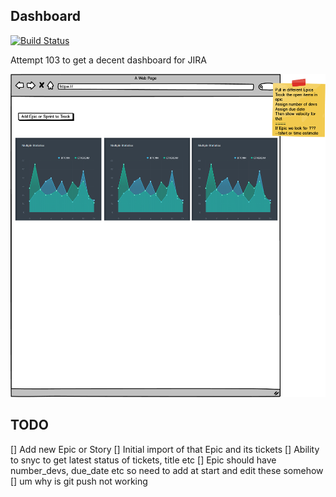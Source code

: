 ## Dashboard

[![Build Status](https://travis-ci.org/alnutile/dashboard.svg?branch=master)](https://travis-ci.org/alnutile/dashboard)

Attempt 103 to get a decent dashboard for JIRA

![](docs/images/dashboard.png)

## TODO 

  [] Add new Epic or Story
  [] Initial import of that Epic and its tickets
  [] Ability to snyc to get latest status of tickets, title etc
  [] Epic should have number_devs, due_date etc so need to add at start and edit these somehow
  [] um why is git push not working